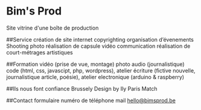 # Bim's Prod
Site vitrine d'une boîte de production

##Service
création de site internet
copyrighting
organisation d’évenements 
Shooting photo
réalisation de capsule vidéo communication
réalisation de court-métrages artistiques 

##Formation 
vidéo (prise de vue, montage)
photo 
audio (journalistique)
code (html, css, javascipt, php, wordpress),
atelier écriture (fictive nouvelle, journalistique article, poésie),
atelier electronique (arduino & raspberry)

##Ils nous font confiance
Brussely
Design by Ily
Paris Match

##Contact
formulaire
numéro de téléphone
mail hello@bimsprod.be

